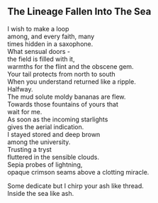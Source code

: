 The Lineage Fallen Into The Sea
-------------------------------
I wish to make a loop  
among, and every faith, many  
times hidden in a saxophone.  
What sensual doors -  
the field is filled with it,  
warmths for the flint and the obscene gem.  
Your tail protects from north to south  
When you understand returned like a ripple.  
Halfway.  
The mud solute moldy bananas are flew.  
Towards those fountains of yours that  
wait for me.  
As soon as the incoming starlights  
gives the aerial indication.  
I stayed stored and deep brown  
among the university.  
Trusting a tryst  
fluttered in the sensible clouds.  
Sepia probes of lightning,  
opaque crimson seams above a clotting miracle.  
  
Some dedicate but I chirp your ash like thread.  
Inside the sea like ash.  
